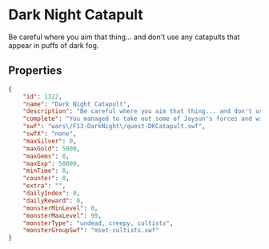 # Dark Night Catapult

Be careful where you aim that thing... and don't use any catapults that appear in puffs of dark fog.

## Properties

```json
{
    "id": 1322,
    "name": "Dark Night Catapult",
    "description": "Be careful where you aim that thing... and don't use any catapults that appear in puffs of dark fog.",
    "complete": "You managed to take out some of Jaysun's forces and without destroying any neighbors too!",
    "swf": "wars\/F13-DarkNight\/quest-DKCatapult.swf",
    "swfX": "none",
    "maxSilver": 0,
    "maxGold": 5000,
    "maxGems": 0,
    "maxExp": 50000,
    "minTime": 0,
    "counter": 0,
    "extra": "",
    "dailyIndex": 0,
    "dailyReward": 0,
    "monsterMinLevel": 0,
    "monsterMaxLevel": 99,
    "monsterType": "undead, creepy, cultists",
    "monsterGroupSwf": "mset-cultists.swf"
}
```

